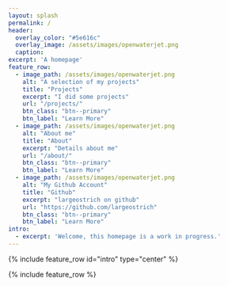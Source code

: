```yaml
---
layout: splash
permalink: /
header:
  overlay_color: "#5e616c"
  overlay_image: /assets/images/openwaterjet.png
  caption:
excerpt: 'A homepage'
feature_row:
  - image_path: /assets/images/openwaterjet.png
    alt: "A selection of my projects"
    title: "Projects"
    excerpt: "I did some projects"
    url: "/projects/"
    btn_class: "btn--primary"
    btn_label: "Learn More"
  - image_path: /assets/images/openwaterjet.png
    alt: "About me"
    title: "About"
    excerpt: "Details about me"
    url: "/about/"
    btn_class: "btn--primary"
    btn_label: "Learn More"
  - image_path: /assets/images/openwaterjet.png
    alt: "My Github Account"
    title: "Github"
    excerpt: "largeostrich on github"
    url: "https://github.com/largeostrich"
    btn_class: "btn--primary"
    btn_label: "Learn More"
intro:
  - excerpt: 'Welcome, this homepage is a work in progress.'
---
```


{% include feature_row id="intro" type="center" %}

{% include feature_row %}

